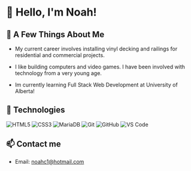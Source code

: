 # 👋 Hello, I'm Noah!

## 🚀 A Few Things About Me
* My current career involves installing vinyl decking and railings for residential and commercial projects. 

* I like building computers and video games. I have been involved with technology from a very young age.

* Im currently learning Full Stack Web Development at University of Alberta!

## 🔧 Technologies

![HTML5](https://img.shields.io/badge/-HTML5-E34F26?style=flat-square&logo=html5&logoColor=white)
![CSS3](https://img.shields.io/badge/-CSS3-1572B6?style=flat-square&logo=css3&logoColor=white)
![MariaDB](https://img.shields.io/badge/-MariaDB-003545?style=flat-square&logo=mariadb&logoColor=white)
![Git](https://img.shields.io/badge/-Git-black?style=flat-square&logo=git)
![GitHub](https://img.shields.io/badge/-GitHub-181717?style=flat-square&logo=github)
![VS Code](https://img.shields.io/badge/-VS%20Code-007ACC?style=flat-square&logo=visual-studio-code)


## 📫 Contact me 
- Email: [noahc1@hotmail.com](mailto:youremail@example.com)
